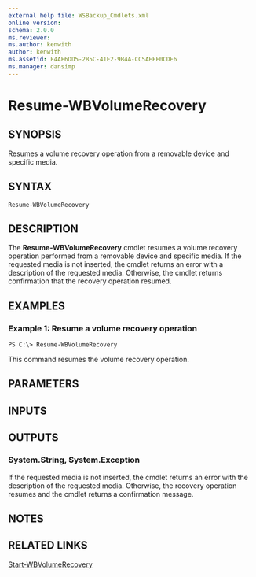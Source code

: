 ```yaml
---
external help file: WSBackup_Cmdlets.xml
online version: 
schema: 2.0.0
ms.reviewer:
ms.author: kenwith
author: kenwith
ms.assetid: F4AF6DD5-285C-41E2-9B4A-CC5AEFF0CDE6
ms.manager: dansimp
---
```


# Resume-WBVolumeRecovery

## SYNOPSIS
Resumes a volume recovery operation from a removable device and specific media.

## SYNTAX

```
Resume-WBVolumeRecovery
```

## DESCRIPTION
The **Resume-WBVolumeRecovery** cmdlet resumes a volume recovery operation performed from a removable device and specific media.
If the requested media is not inserted, the cmdlet returns an error with a description of the requested media.
Otherwise, the cmdlet returns confirmation that the recovery operation resumed.

## EXAMPLES

### Example 1: Resume a volume recovery operation
```
PS C:\> Resume-WBVolumeRecovery
```

This command resumes the volume recovery operation.

## PARAMETERS

## INPUTS

## OUTPUTS

### System.String, System.Exception
If the requested media is not inserted, the cmdlet returns an error with the description of the requested media.
Otherwise, the recovery operation resumes and the cmdlet returns a confirmation message.

## NOTES

## RELATED LINKS

[Start-WBVolumeRecovery](./Start-WBVolumeRecovery.md)

